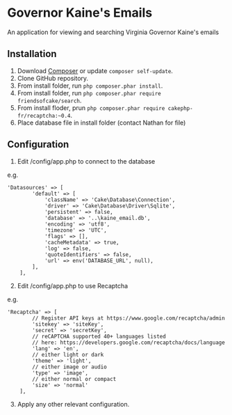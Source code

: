 # Governor Kaine's Emails

An application for viewing and searching Virginia Governor Kaine's emails

## Installation

1. Download [Composer](http://getcomposer.org/doc/00-intro.md) or update `composer self-update`.
2. Clone GitHub repository.
3. From install folder, run `php composer.phar install`.
4. From install folder, run `php composer.phar require friendsofcake/search`.
5. From install floder, prun `php composer.phar require cakephp-fr/recaptcha:~0.4`.
6. Place database file in install folder (contact Nathan for file)

## Configuration

1. Edit /config/app.php to connect to the database

e.g.
```
'Datasources' => [
        'default' => [
            'className' => 'Cake\Database\Connection',
            'driver' => 'Cake\Database\Driver\Sqlite',
            'persistent' => false,
            'database' => '..\kaine_email.db',
            'encoding' => 'utf8',
            'timezone' => 'UTC',
            'flags' => [],
            'cacheMetadata' => true,
            'log' => false,
            'quoteIdentifiers' => false,
            'url' => env('DATABASE_URL', null),
        ],
    ],
```

2. Edit /config/app.php to use Recaptcha

e.g.
```
'Recaptcha' => [
        // Register API keys at https://www.google.com/recaptcha/admin
        'sitekey' => 'siteKey',
        'secret' => 'secretKey',
        // reCAPTCHA supported 40+ languages listed
        // here: https://developers.google.com/recaptcha/docs/language
        'lang' => 'en',
        // either light or dark
        'theme' => 'light',
        // either image or audio
        'type' => 'image',
        // either normal or compact
        'size' => 'normal'
    ],
```

3. Apply any other relevant configuration.
